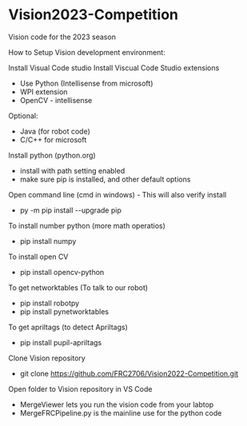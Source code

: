 # Vision2023-Competition
Vision code for the 2023 season 

How to Setup Vision development environment:

Install Visual Code studio
  Install Viscual Code Studio extensions
  - Use Python (Intellisense from microsoft)
  - WPI extension
  - OpenCV - intellisense

  Optional:
   - Java (for robot code)
   - C/C++ for microsoft

Install python (python.org) 
 - install with path setting enabled 
 - make sure pip is installed, and other default options


Open command line (cmd in windows) - This will also verify install
 - py -m pip install --upgrade pip

To install number python (more math operatios)
 - pip install numpy

To install open CV
 - pip install opencv-python

To get networktables (To talk to our robot)
 - pip install robotpy
 - pip install pynetworktables
 
To get apriltags (to detect Apriltags)
 - pip install pupil-apriltags

Clone Vision repository
 - git clone https://github.com/FRC2706/Vision2022-Competition.git

Open folder to Vision repository in VS Code
- MergeViewer lets you run the vision code from your labtop
- MergeFRCPipeline.py is the mainline use for the python code
